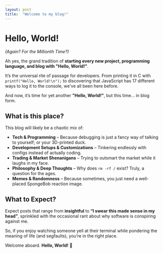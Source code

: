```yaml
---
layout: post
title:  "Welcome to my blog!"
---
```



# Hello, World!
_(Again? For the Millionth Time?)_

Ah yes, the grand tradition of **starting every new project, programming language, and blog with "Hello, World!"**.

It’s the universal rite of passage for developers. From printing it in C with
`printf("Hello, World!\n");`
to discovering that JavaScript has 17 different ways to log it to the console, we've all been here before.

And now, it’s time for yet another **"Hello, World!"**, but this time... in blog form.

## What is this place?
This blog will likely be a chaotic mix of:

- **Tech & Programming** – Because debugging is just a fancy way of talking to yourself; or your 3D-printed duck.
- **Development Setups & Customizations** – Tinkering endlessly with configs instead of actually coding.
- **Trading & Market Shenanigans** – Trying to outsmart the market while it laughs in my face.
- **Philosophy & Deep Thoughts** – Why does `rm -rf /` exist? Truly, a question for the ages.
- **Memes & Randomness** – Because sometimes, you just need a well-placed SpongeBob reaction image.

## What to Expect?
Expect posts that range from **insightful** to **“I swear this made sense in my head”**,
sprinkled with the occasional rant about why software is conspiring against me.

So, if you enjoy watching someone yell at their terminal while pondering the meaning of life (and segfaults),
you’re in the right place.

Welcome aboard. **Hello, World!** 🚀

